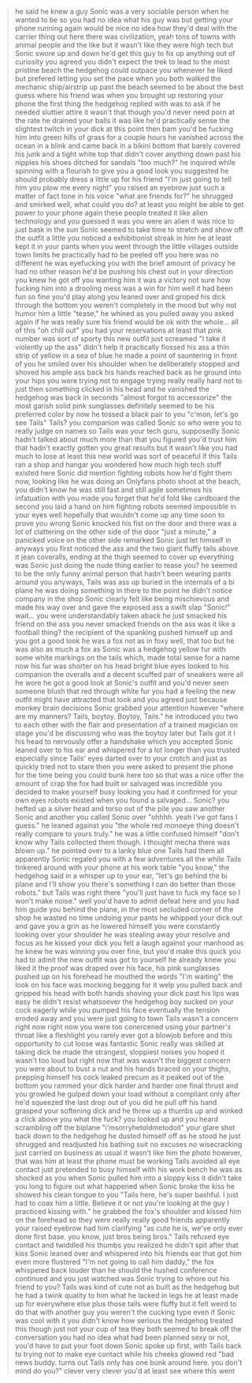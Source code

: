 >he said he knew a guy
>Sonic was a very sociable person when he wanted to be so you had no idea what his guy was
>but getting your phone running again would be nice
>no idea how they'd deal with the carrier thing out here
>there was civilization, yeah
>tons of towns with animal people and the like
>but it wasn't like they were high tech
>but Sonic swore up and down he'd get this guy to fix up anything
>out of curiosity you agreed
>you didn't expect the trek to lead to the most pristine beach
>the hedgehog could outpace you whenever he liked but prefered letting you set the pace when you both walked
>the mechanic ship/airstrip up past the beach seemed to be about the best guess where his friend was 
>when you brought up restoring your phone the first thing the hedgehog replied with was to ask if he needed sluttier attire 
>it wasn't that though
>you'd never need porn at the rate he drained your balls
>it was like he'd practically sense the slightest twitch in your dick at this point
>then bam you'd be fucking him into green hills of grass for a couple hours
>he vanished across the ocean in a blink and came back in a bikini bottom that barely covered his junk and a tight white top that didn't cover anything down past his nipples
>his shoes ditched for sandals
>"too much?" he inquired while spinning with a flourish to give you a good look
>you suggested he should probably dress a little up for his friend
>"I'm just going to tell him you plow me every night"
>you raised an eyebrow
>just such a matter of fact tone in his voice
>"what are friends for?"
>he shrugged and smirked
>well, what could you do?
>at least you might be able to get power to your phone again
>these people treated it like alien technology and you guessed it was
>you were an alien
>it was nice to just bask in the sun 
>Sonic seemed to take time to stretch and show off the outfit a little
>you noticed a exhibitionist streak in him
>he at least kept it in your pants when you went through the little villages 
>outside town limits he practically had to be peeled off you
>here was no different 
>he was eyefucking you with the brief amount of privacy he had
>no other reason he'd be pushing his chest out in your direction 
>you knew he got off you wanting him
>it was a victory 
>not sure how fucking him into a drooling mess was a win for him
>well it had been fun
>so fine you'd play along
>you leaned over and groped his dick through the bottom
>you weren't completely in the mood but why not humor him a little 
>"tease," he whined as you pulled away
>you asked again if he was really sure his friend would be ok with the whole… all of this
>"oh chill out"
>you had your reservations 
>at least that pink number was sort of sporty
>this new outfit just screamed "I take it violently up the ass"
>didn't help it practically flossed his ass
>a thin strip of yellow in a sea of blue
>he made a point of sauntering in front of you
>he smiled over his shoulder when he deliberately stopped and shoved his ample ass back
>his hands reached back as he ground into your hips
>you were trying not to engage
>trying really really hard not to
>just then something clicked in his head and he vanished
>the hedgehog was back in seconds
>"almost forgot to accessorize"
>the most garish solid pink sunglasses
>definitely seemed to be his preferred color by now
>he tossed a black pair to you
>"c'mon, let's go see Tails"
>Tails?
>you companion was called Sonic so who were you to really judge on names
>so Tails was your tech guru, supposedly
>Sonic hadn't talked about much more than that
>you figured you'd trust him 
>that hadn't exactly gotten you great results but it wasn't like you had much to lose
>at least this new world was sort of peaceful
>if this Tails ran a shop and hangar you wondered how much high tech stuff existed here
>Sonic did mention fighting robots 
>how he'd fight them now, looking like he was doing an Onlyfans photo shoot at the beach, you didn't know
>he was still fast and still agile
>sometimes his infatuation with you made you forget that
>he'd fold like cardboard the second you laid a hand on him
>fighting robots seemed impossible in your eyes
>well hopefully that wouldn't come up any time soon to prove you wrong
>Sonic knocked his fist on the door and there was a lot of clattering on the other side of the door
>"just a minute," a panicked voice on the other side remarked
>Sonic just let himself in anyways
>you first noticed the ass
>and the two giant fluffy tails above it
>jean coveralls, ending at the thigh seemed to cover up everything
>was Sonic just doing the nude thing earlier to tease you?
>he seemed to be the only funny animal person that hadn't been wearing pants around you
>anyways, Tails was ass up buried in the internals of a bi plane
>he was doing something in there to the point he didn't notice company in the shop
>Sonic clearly felt like being mischievous and made his way over and gave the exposed ass a swift slap
>"Sonic!"
>wait…
>you were understandably taken aback
>he just smacked his friend on the ass
>you never smacked friends on the ass
>was it like a football thing?
>the recipient of the spanking pushed himself up and you got a good look
>he was a fox
>not as in foxy
>well, that too
>but he was also as much a fox as Sonic was a hedgehog 
>yellow fur with some white markings on the tails 
>which, made total sense for a name now
>his fur was shorter on his head 
>bright blue eyes looked to his companion 
>the overalls and a decent scuffed pair of sneakers were all he wore
>he got a good look at Sonic's outfit and you'd never seen someone blush that red through white fur
>you had a feeling the new outfit might have attracted that look and you agreed just because monkey brain decisions 
>Sonic grabbed your attention however
>"where are my manners? Tails, boytoy. Boytoy, Tails."
>he introduced you two to each other with the flair and presentation of a trained magician on stage
>you'd be discussing who was the boytoy later 
>but Tails got it I his head to nervously offer a handshake which you accepted
>Sonic leaned over to his ear and whispered for a lot longer than you trusted 
>especially since Tails' eyes darted over to your crotch and just as quickly tried not to stare
>then you were asked to present the phone
>for the time being you could bunk here too
>so that was a nice offer
>the amount of crap the fox had built or salvaged was incredible 
>you decided to make yourself busy looking
>you had it confirmed for your own eyes robots existed when you found a salvaged… Sonic?
>you hefted up a silver head and torso out of the pile
>you saw another Sonic
>and another
>you called Sonic over
>"ohhhh. yeah I've got fans I guess."
>he leaned against you 
>"the whole red monoeye thing doesn't really compare to yours truly."
>he was a little confused himself
>"don't know why Tails collected them though. I thought mecha there was blown up."
>he pointed over to a lanky blue one 
>Tails had them all apparently 
>Sonic regaled you with a few adventures 
>all the while Tails tinkered around with your phone at his work table
>"you know," the hedgehog said in a whisper up to your ear, "let's go behind the bi plane and I'll show you there's something I can do better than those robots."
>but Tails was right there
>"you'll just have to fuck my face so I won't make noise."
>well
>you'd have to admit defeat here and you had him guide you behind the plane, in the most secluded corner of the shop
>he wasted no time undoing your pants 
>he whipped your dick out and gave you a grin as he lowered himself 
>you were constantly looking over your shoulder
>he was stealing away your resolve and focus as he kissed your dick
>you felt a laugh against your manhood as he knew he was winning you over
>fine, but you'd make this quick
>you had to admit the new outfit was got
>to yourself 
>he already knew you liked it
>the proof was draped over his face, his pink sunglasses pushed up on his forehead 
>he mouthed the words "I'm waiting"
>the look on his face was mocking
>begging for it
>welp
>you pulled back and gripped his head with both hands
>shoving your dick past his lips was easy
>he didn't resist whatsoever 
>the hedgehog boy sucked on your cock eagerly while you pumped his face
>eventually the tension eroded away and you were just going to town
>Tails wasn't a concern right now 
>right now you were too conercened using your partner's throat like a fleshlight
>you rarely ever got a blowjob before and this opportunity to cut loose was fantastic 
>Sonic really was skilled at taking dick
>he made the strangest, sloppiest noises 
>you hoped it wasn't too loud
>but right now that was wasn't the biggest concern 
>you were about to bust a nut and his hands braced on your thighs, prepping himself 
>his cock leaked precum as it peaked out of the bottom
>you rammed your dick harder and harder
>one final thrust and you growled 
>he gulped down your load without a compliant 
>only after he'd squeezed the last drop out of you did he pull off
>his hand grasped your softening dick and he threw up a thumbs up and winked
>a click above you
>what the fuck?
>you looked up and you heard scrambling off the biplane 
>"i'msorryhetoldmetodoit"
>your glare shot back down to the hedgehog
>he dusted himself off as he stood
>he just shrugged and readjusted his bathing suit 
>no excuses 
>no wisecracking
>just carried on business as usual
>it wasn't like him
>the photo however, that was him
>at least the phone must be working
>Tails avoided all eye contact
>just pretended to busy himself with his work bench
>he was as shocked as you when Sonic pulled him into a sloppy kiss
>it didn't take you long to figure out what happened
>when Sonic broke the kiss he showed his clean tongue to you
>"Tails here, he's super bashful. I just had to coax him a little. Believe it or not you're looking at the guy I practiced kissing with."
>he grabbed the fox's shoulder and kissed him on the forehead
>so they were really really good friends apparently
>your raised eyebrow had him clarifying
>"as cute he is, we've only ever done first base. you know, just bros being bros."
>Tails refused eye contact and twiddled his thumbs
>you realized he didn't spit after that kiss
>Sonic leaned over and whispered into his friends ear
>that got him even more flustered
>"I'm not going to call him daddy," the fox whispered back louder than he should
>the hushed conference continued and you just watched 
>was Sonic trying to whore out his friend to you?
>Tails was kind of cute
>not as built as the hedgehog but he had a twink quality to him
>what he lacked in legs he at least made up for everywhere else
>plus those tails were fluffy
>but it felt weird to do that with another guy 
>you weren't the cucking type
>even if Sonic was cool with it
>you didn't know how serious the hedgehog treated this though
>just not your cup of tea
>they both seemed to break off the conversation 
>you had no idea what had been planned
>sexy or not, you'd have to put your foot down
>Sonic spoke up first, with Tails back to trying not to make eye contact while his cheeks glowed red
>"bad news buddy. turns out Tails only has one bunk around here. you don't mind do you?"
>clever 
>very clever
>you'd at least see where this went